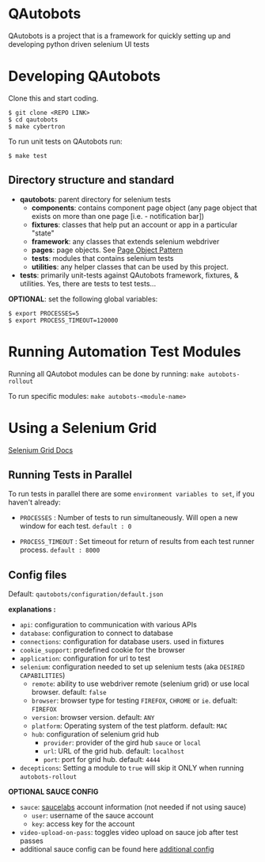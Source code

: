 QAutobots
=========

QAutobots is a project that is a framework for quickly setting up and developing 
python driven selenium UI tests

# Developing QAutobots

Clone this and start coding.

    $ git clone <REPO LINK>
    $ cd qautobots
    $ make cybertron

To run unit tests on QAutobots run:

    $ make test

## Directory structure and standard

- **qautobots**: parent directory for selenium tests
    - **components**: contains component page object (any page object that exists on more than one page [i.e. - notification bar])
  	- **fixtures**: classes that help put an account or app in a particular "state"
  	- **framework**: any classes that extends selenium webdriver
  	- **pages**: page objects. See [Page Object Pattern](https://code.google.com/p/selenium/wiki/PageObjects)
  	- **tests**: modules that contains selenium tests
  	- **utilities**: any helper classes that can be used by this project.
- **tests**: primarily unit-tests against QAutobots framework, fixtures, & utilities. Yes, there are tests to test tests...

**OPTIONAL**: set the following global variables:

    $ export PROCESSES=5
    $ export PROCESS_TIMEOUT=120000


# Running Automation Test Modules

Running all QAutobot modules can be done by running: `make autobots-rollout`

To run specific modules: `make autobots-<module-name>`


# Using a Selenium Grid

[Selenium Grid Docs](http://www.seleniumhq.org/docs/07_selenium_grid.jsp)


## Running Tests in Parallel

To run tests in parallel there are some `environment variables to set`, if you haven't already:

- `PROCESSES` : Number of tests to run simultaneously.  Will open a new window for each test.  `default : 0`

- `PROCESS_TIMEOUT` : Set timeout for return of results from each test runner process. `default : 8000`


## Config files

Default: `qautobots/configuration/default.json`

**explanations :**

* `api`: configuration to communication with various APIs
* `database`: configuration to connect to database
* `connections`: configuration for database users. used in fixtures
* `cookie_support`: predefined cookie for the browser
* `application`: configuration for url to test
* `selenium`: configuration needed to set up selenium tests (aka `DESIRED CAPABILITIES`)
	* `remote`: ability to use webdriver remote (selenium grid) or use local browser.  default: `false`
	* `browser`: browser type for testing `FIREFOX`, `CHROME` or `ie`.  defualt: `FIREFOX`
	* `version`: browser version. default: `ANY`
	* `platform`: Operating system of the test platform. default: `MAC`
	* `hub`: configuration of selenium grid hub
		* `provider`: provider of the gird hub `sauce` or `local`
		* `url`: URL of the grid hub.  default: `localhost`
		* `port`: port for grid hub.  default: `4444`
* `decepticons`: Setting a module to `true` will skip it ONLY when running `autobots-rollout`

**OPTIONAL SAUCE CONFIG**

* `sauce`: [saucelabs](https://saucelabs.com) account information (not needed if not using sauce)
	* `user`: username of the sauce account
	* `key`: access key for the account
* `video-upload-on-pass`: toggles video upload on sauce job after test passes
* additional sauce config can be found here [additional config](https://saucelabs.com/docs/additional-config)
